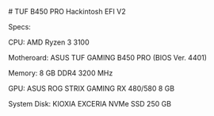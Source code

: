 # TUF B450 PRO Hackintosh EFI V2


Specs:

CPU: AMD Ryzen 3 3100


Motheroard: ASUS TUF GAMING B450 PRO (BIOS Ver. 4401)


Memory: 8 GB DDR4 3200 MHz


GPU: ASUS ROG STRIX GAMING RX 480/580 8 GB


System Disk: KIOXIA EXCERIA NVMe SSD 250 GB







